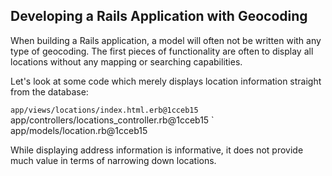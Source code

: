 ## Developing a Rails Application with Geocoding

When building a Rails application, a model will often not be written with any
type of geocoding. The first pieces of functionality are often to display all
locations without any mapping or searching capabilities.

Let's look at some code which merely displays location information straight
from the database:

` app/views/locations/index.html.erb@1cceb15
` app/controllers/locations_controller.rb@1cceb15
` app/models/location.rb@1cceb15

While displaying address information is informative, it does not provide much
value in terms of narrowing down locations.
